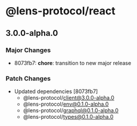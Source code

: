 # @lens-protocol/react

## 3.0.0-alpha.0

### Major Changes

- 8073fb7: **chore**: transition to new major release

### Patch Changes

- Updated dependencies [8073fb7]
  - @lens-protocol/client@3.0.0-alpha.0
  - @lens-protocol/env@0.1.0-alpha.0
  - @lens-protocol/graphql@0.1.0-alpha.0
  - @lens-protocol/types@0.1.0-alpha.0
